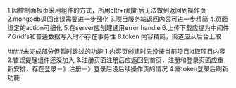 1.因控制面板页采用组件的方式，所用cltr+r刷新后无法做到返回到操作页
2.mongodb返回错误需要进一步细化
3.项目服务端返回内容可进一步精简
4.页面绑定的action可细化
5.在server应创建通用error handle
6.上传下载应提为中间件
7.Gridfs和普通数据写入时不存在事务性
8.token 内容精简，渠道应从后台上取




####未完成部分但暂时跳过的功能
1.内容页创建时先没按当前项目id取项目内容
2.错误提醒组件还没加入
3.注册页面注册后应返回到首页，注册和登录页面应重新安排，存在登录－》注册－》登录后没后续操作页的情况
4.需token登录后刷新功能
